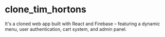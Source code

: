 # clone_tim_hortons
 It's a cloned web app built with React and Firebase – featuring a dynamic menu, user authentication, cart system, and admin panel.
